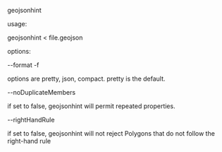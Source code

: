 geojsonhint

usage:

  geojsonhint < file.geojson

options:

--format -f

  options are pretty, json, compact. pretty is the default.

--noDuplicateMembers

  if set to false, geojsonhint will permit repeated properties.

--rightHandRule

  if set to false, geojsonhint will not reject Polygons that do not follow the right-hand rule